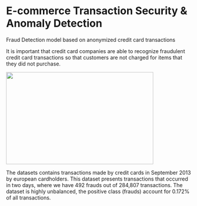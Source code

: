 # E-commerce Transaction Security & Anomaly Detection
Fraud Detection model based on anonymized credit card transactions

It is important that credit card companies are able to recognize fraudulent credit card transactions so that customers are not charged for items that they did not purchase.

<img src="https://external-content.duckduckgo.com/iu/?u=https%3A%2F%2Fassets-global.website-files.com%2F5fbe376a36d4106214faaf3c%2F62200f9fbd736d0bb2002721_20220302-Credit%2520Card%2520Fraud%2520Detection_Blog%2520Thumbnail%2520Image.png&f=1&nofb=1&ipt=fcc3ffe5928377fb36e0eaf97144a914c96ff8a6333bca0568be1187876ee681" width="400" height="250">

The datasets contains transactions made by credit cards in September 2013 by european cardholders.
This dataset presents transactions that occurred in two days, where we have 492 frauds out of 284,807 transactions. The dataset is highly unbalanced, the positive class (frauds) account for 0.172% of all transactions.
